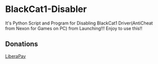 # BlackCat1-Disabler
It's Python Script and Program for Disabling BlackCat1 Driver(AntiCheat from Nexon for Games on PC) from Launching!!! Enjoy to use this!!

## Donations

[LiberaPay](https://liberapay.com/RikkoMatsumatoOfficial/donate)
